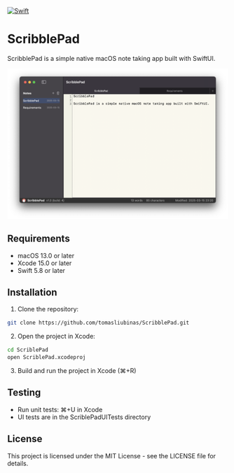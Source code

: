 [![Swift](https://github.com/tomasliubinas/ScribblePad/actions/workflows/swift.yml/badge.svg)](https://github.com/tomasliubinas/ScribblePad/actions/workflows/swift.yml)

# ScribblePad

ScribblePad is a simple native macOS note taking app built with SwiftUI.

![ScribblePad Screenshot](docs/Screenshot.png)

## Requirements

- macOS 13.0 or later
- Xcode 15.0 or later
- Swift 5.8 or later

## Installation

1. Clone the repository:
```bash
git clone https://github.com/tomasliubinas/ScribblePad.git
```

2. Open the project in Xcode:
```bash
cd ScriblePad
open ScriblePad.xcodeproj
```

3. Build and run the project in Xcode (⌘+R)

## Testing

- Run unit tests: ⌘+U in Xcode
- UI tests are in the ScriblePadUITests directory

## License

This project is licensed under the MIT License - see the LICENSE file for details.
